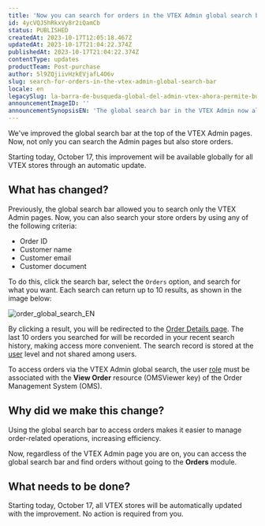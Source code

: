 ```yaml
---
title: 'Now you can search for orders in the VTEX Admin global search bar'
id: 4ycVQJ5hRkxVy8r2iQamCb
status: PUBLISHED
createdAt: 2023-10-17T12:05:18.467Z
updatedAt: 2023-10-17T21:04:22.374Z
publishedAt: 2023-10-17T21:04:22.374Z
contentType: updates
productTeam: Post-purchase
author: 5l9ZQjiivHzkEVjafL4O6v
slug: search-for-orders-in-the-vtex-admin-global-search-bar
locale: en
legacySlug: la-barra-de-busqueda-global-del-admin-vtex-ahora-permite-buscar-pedidos
announcementImageID: ''
announcementSynopsisEN: 'The global search bar in the VTEX Admin now allows you to search for store orders.'
---
```


We've improved the global search bar at the top of the VTEX Admin pages. Now, not only you can search the Admin pages but also store orders.

Starting today, October 17, this improvement will be available globally for all VTEX stores through an automatic update.

## What has changed?

Previously, the global search bar allowed you to search only the VTEX Admin pages. Now, you can also search your store orders by using any of the following criteria:

- Order ID
- Customer name
- Customer email
- Customer document

To do this, click the search bar, select the `Orders` option, and search for what you want. Each search can return up to 10 results, as shown in the image below:

![order_global_search_EN](//images.ctfassets.net/alneenqid6w5/7sJBPUKfTt3bUTuSTEQJEP/cbf95c626a1dcc5a75382fc8db06a863/order_global_search_EN.gif)

By clicking a result, you will be redirected to the [Order Details page](https://help.vtex.com/en/tutorial/pagina-de-detalhes-do-pedido--2Y75n54Cc9VizrlG1N6ZNl). The last 10 orders you searched for will be recorded in your recent search history, making access more convenient. The search record is stored at the [user](https://help.vtex.com/en/tutorial/gerenciando-usuarios--tutorials_512) level and not shared among users.

<div class = "alert alert-info">
To access orders via the VTEX Admin global search, the user <a href="https://help.vtex.com/en/tutorial/roles--7HKK5Uau2H6wxE1rH5oRbc">role</a> must be associated with the <b>View Order</b> resource (OMSViewer key) of the Order Management System (OMS).
</div>

## Why did we make this change?

Using the global search bar to access orders makes it easier to manage order-related operations, increasing efficiency.

Now, regardless of the VTEX Admin page you are on, you can access the global search bar and find orders without going to the **Orders** module.

## What needs to be done?

Starting today, October 17, all VTEX stores will be automatically updated with the improvement. No action is required from you.

